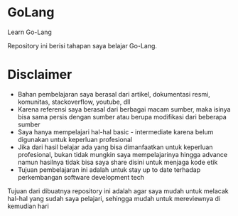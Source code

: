 # GoLang
Learn Go-Lang

Repository ini berisi tahapan saya belajar Go-Lang.

# Disclaimer
* Bahan pembelajaran saya berasal dari artikel, dokumentasi resmi, komunitas, stackoverflow, youtube, dll
* Karena referensi saya berasal dari berbagai macam sumber, maka isinya bisa sama persis dengan sumber atau berupa modifikasi dari beberapa sumber
* Saya hanya mempelajari hal-hal basic - intermediate karena belum digunakan untuk keperluan profesional
* Jika dari hasil belajar ada yang bisa dimanfaatkan untuk keperluan profesional, bukan tidak mungkin saya mempelajarinya hingga advance namun hasilnya tidak bisa saya share disini untuk menjaga kode etik
* Tujuan pembelajaran ini adalah untuk stay up to date terhadap perkembangan software development tech

Tujuan dari dibuatnya repository ini adalah agar saya mudah untuk melacak hal-hal yang sudah saya pelajari, sehingga mudah untuk mereviewnya di kemudian hari
